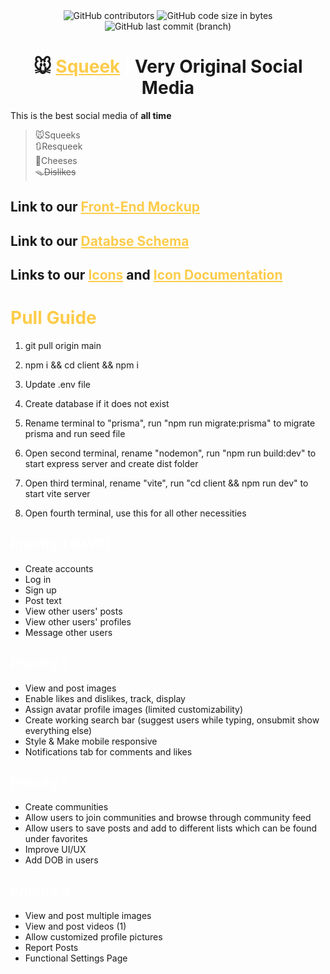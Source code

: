 <div align="center">
  <img alt="GitHub contributors" src="https://img.shields.io/github/contributors/FSA-team-name/squeek">
  <img alt="GitHub code size in bytes" src="https://img.shields.io/github/languages/code-size/FSA-team-name/squeek">
  <img alt="GitHub last commit (branch)" src="https://img.shields.io/github/last-commit/FSA-team-name/squeek/main">
  </div>


<h1 align="center">🐭 <a style="color:rgb(253, 204, 75)" href='https://squeek.onrender.com/' target="blank_">Squeek</a> <span style="color:white">|</span> Very Original Social Media</h1>

This is the best social media of **all time**

>🐭Squeeks\
>🔃Resqueek\
>🧀Cheeses\
>🪤~~Dislikes~~

<h2>Link to our <a style="color:rgb(253, 204, 75)" href="https://excalidraw.com/#json=j2T-UxAEHn4Ybml9w0HkN,CI36Lhy0VPoHmpZmzPZoRQ">Front-End Mockup</a></h2>

<h2>Link to our <a style="color:rgb(253, 204, 75)" href="https://drawsql.app/teams/team-name-29/diagrams/squeek">Databse Schema</a></h2>

<h2>Links to our <a style="color:rgb(253, 204, 75)" href="https://www.figma.com/file/7U2x1eaasrBD4qYwhxq5xs/Bootstrap-Icons-(Community)?type=design&node-id=1287-4117&mode=design&t=16hEUG7CflyookJz-0">Icons</a> and <a style="color:rgb(253, 204, 75)" href="https://icons.getbootstrap.com/#icon-font">Icon Documentation</a></h2>

<h1 style="color:rgb(253, 204, 75)">Pull Guide</h1>

1. git pull origin main

2. npm i && cd client && npm i

3. Update .env file

4. Create database if it does not exist

5. Rename terminal to "prisma", run "npm run migrate:prisma" to migrate prisma and run seed file

6. Open second terminal, rename "nodemon", run "npm run build:dev" to start express server and create dist folder

7. Open third terminal, rename "vite", run "cd client && npm run dev" to start vite server

8. Open fourth terminal, use this for all other necessities

<h2 style="color:white">Priority 1 <b>(MVP)</b></h2>
<ul>
  <li>
    Create accounts
  </li>
  <li>
    Log in
  </li>
  <li>
    Sign up
  </li>
  <li>
    Post text
  </li>
  <li>
    View other users' posts
  </li>
  <li>
    View other users' profiles
  </li>
  <li>
    Message other users
  </li>
</ul>

<h2 style="color:white">Priority 2</h2>
<ul>
  <li>
    View and post images
  </li>
  <li>
    Enable likes and dislikes, track, display
  </li>
  <li>
    Assign avatar profile images (limited customizability)
  </li>
  <li>
    Create working search bar (suggest users while typing, onsubmit show everything else)
  </li>
  <li>
    Style & Make mobile responsive
  </li>
  <li>
    Notifications tab for comments and likes
  </li>
</ul>

<h2 style="color:white">Priority 3</h2>
<ul>
  <li>
    Create communities
  </li>
  <li>
    Allow users to join communities and browse through community feed
  </li>
  <li>
    Allow users to save posts and add to different lists which can be found under favorites
  </li>
  <li>
    Improve UI/UX
  </li>
  <li>
    Add DOB in users

  </li>
</ul>

<h2 style="color:white">Priority 4</h2>
<ul>
  <li>
    View and post multiple images
  </li>
  <li>
    View and post videos (1)
  </li>
  <li>
    Allow customized profile pictures
  </li>
  <li>
    Report Posts
  </li>
  <li>
    Functional Settings Page
  </li>
</ul>